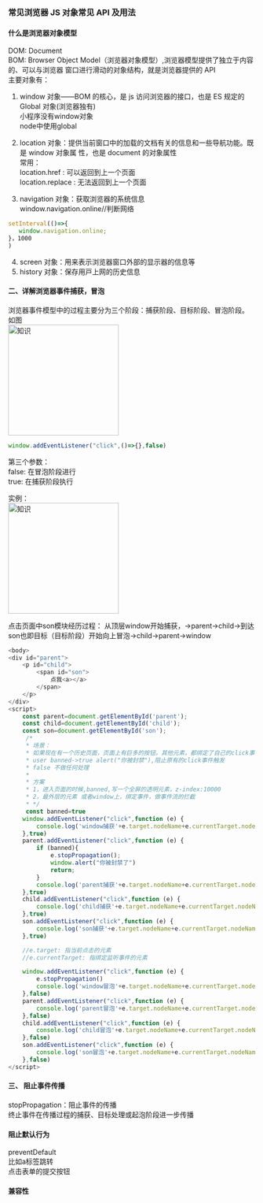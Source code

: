 ### 常⻅浏览器 JS 对象常⻅ API 及⽤法

#### 什么是浏览器对象模型
DOM: Document   <br>
BOM: Browser Object Model（浏览器对象模型）,浏览器模型提供了独⽴于内容的、可以与浏览器
窗⼝进⾏滑动的对象结构，就是浏览器提供的 API   <br>
主要对象有：

1. window 对象——BOM 的核⼼，是 js 访问浏览器的接⼝，也是 ES 规定的 Global 对象(浏览器独有)   <br>
     小程序没有window对象     <br>
     node中使用global     <br>

2. location 对象：提供当前窗⼝中的加载的⽂档有关的信息和⼀些导航功能。既是 window 对象属
性，也是 document 的对象属性    <br>
常用：    <br>
     location.href  : 可以返回到上一个页面    <br>
     location.replace : 无法返回到上一个页面  

3. navigation 对象：获取浏览器的系统信息    <br>
    window.navigation.online//判断网络
```ts
setInterval(()=>{
   window.navigation.online;
}，1000
)
```
     
4. screen 对象：⽤来表⽰浏览器窗⼝外部的显⽰器的信息等    <br>
5. history 对象：保存⽤⼾上⽹的历史信息




#### ⼆、详解浏览器事件捕获，冒泡
浏览器事件模型中的过程主要分为三个阶段：捕获阶段、⽬标阶段、冒泡阶段。<br>
如图<br>
<img src="https://user-images.githubusercontent.com/45973908/114682642-db24f700-9d41-11eb-94ce-f66c2ac9553f.jpg" width="225"  alt="知识"/>

```ts
window.addEventListener("click",()=>{},false)
```
第三个参数：    <br>
false: 在冒泡阶段进行    <br>
true: 在捕获阶段执行    <br>




实例：<br>
<img src="https://user-images.githubusercontent.com/45973908/114686270-34425a00-9d45-11eb-95eb-769737207b23.png" width="225"  alt="知识"/>

点击页面中son模块经历过程：
从顶层window开始捕获，->parent->child->到达son也即目标（目标阶段）开始向上冒泡->child->parent->window
```ts
<body>
<div id="parent">
    <p id="child">
        <span id="son">
            点我<a></a>
        </span>
    </p>
</div>
<script>
    const parent=document.getElementById('parent');
    const child=document.getElementById('child');
    const son=document.getElementById('son');
     /*
     * 场景：
     * 如果现在有一个历史页面，页面上有巨多的按钮，其他元素，都绑定了自己的click事件
     * user banned->true alert("你被封禁"),阻止原有的click事件触发
     * false 不做任何处理
     *
     * 方案
     * 1，进入页面的时候,banned,写一个全屏的透明元素，z-index:10000
     * 2，最外层的元素 或者window上，绑定事件，做事件流的拦截
     * */
     const banned=true
    window.addEventListener("click",function (e) {
        console.log('window捕获'+e.target.nodeName+e.currentTarget.nodeName)
    },true)
    parent.addEventListener("click",function (e) {
        if (banned){
            e.stopPropagation();
            window.alert("你被封禁了")
            return;
        }
        console.log('parent捕获'+e.target.nodeName+e.currentTarget.nodeName)
    },true)
    child.addEventListener("click",function (e) {
        console.log('child捕获'+e.target.nodeName+e.currentTarget.nodeName)
    },true)
    son.addEventListener("click",function (e) {
        console.log('son捕获'+e.target.nodeName+e.currentTarget.nodeName)
    },true)

    //e.target: 指当前点击的元素
    //e.currentTarget: 指绑定监听事件的元素

    window.addEventListener("click",function (e) {
        e.stopPropagation()
        console.log('window冒泡'+e.target.nodeName+e.currentTarget.nodeName)
    },false)
    parent.addEventListener("click",function (e) {
        console.log('parent冒泡'+e.target.nodeName+e.currentTarget.nodeName)
    },false)
    child.addEventListener("click",function (e) {
        console.log('child冒泡'+e.target.nodeName+e.currentTarget.nodeName)
    },false)
    son.addEventListener("click",function (e) {
        console.log('son冒泡'+e.target.nodeName+e.currentTarget.nodeName)
    },false)
</script>
```

#### 三、 阻止事件传播
stopPropagation：阻止事件的传播  <br>
终止事件在传播过程的捕获、目标处理或起泡阶段进一步传播

#### 阻止默认行为
preventDefault  <br>
比如a标签跳转 <br>
点击表单的提交按钮

#### 兼容性
